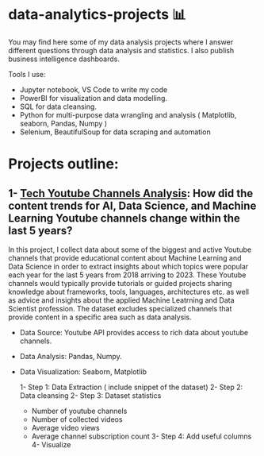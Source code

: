 # data-analytics-projects 📊
You may find here some of my data analysis projects where I answer different questions through data analysis and statistics. I also publish business intelligence dashboards.

Tools I use: 
  - Jupyter notebook, VS Code to write my code
  - PowerBI for visualization and data modelling.
  - SQL for data cleansing.
  - Python for multi-purpose data wrangling and analysis ( Matplotlib, seaborn, Pandas, Numpy )
  - Selenium, BeautifulSoup for data scraping and automation

# Projects outline:

## 1- [Tech Youtube Channels Analysis](https://github.com/AsmaaMHadir/data-analytics-projects/tree/main/Youtube%20Channels%20Analysis/notebooks): How did the content trends for AI, Data Science, and Machine Learning Youtube channels change within the last 5 years? 
In this project, I collect data about some of the biggest and active Youtube channels that provide educational content about Machine Learning and Data Science in order to extract insights about which topics were popular each year for the last 5 years from 2018 arriving to 2023. 
These Youtube channels would typically provide tutorials or guided projects sharing knowledge about frameworks, tools, languages, architectures etc. as well as advice and insights about the applied Machine Leatrning and Data Scientist profession. The dataset excludes specialized channels that provide content in a specific area such as data analysis.

- Data Source: Youtube API provides access to rich data about youtube channels.
- Data Analysis: Pandas, Numpy.
- Data Visualization: Seaborn, Matplotlib
 
  1- Step 1: Data Extraction
  ( include snippet of the dataset)
  2- Step 2: Data cleansing
  2- Step 3: Dataset statistics
    - Number of youtube channels
    - Number of collected videos
    - Average video views
    - Average channel subscription count
  3- Step 4: Add useful columns
  4- Visualize 
